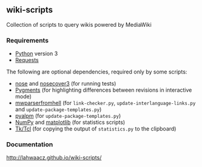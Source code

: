 ## wiki-scripts

Collection of scripts to query wikis powered by MediaWiki

### Requirements

- [Python](https://www.python.org/) version 3
- [Requests](http://python-requests.org)

The following are optional dependencies, required only by some scripts:

- [nose](https://github.com/nose-devs/nose) and [nosecover3](https://github.com/ask/nosecover3) (for running tests)
- [Pygments](http://pygments.org/) (for highlighting differences between revisions in interactive mode)
- [mwparserfromhell](https://github.com/earwig/mwparserfromhell) (for `link-checker.py`, `update-interlanguage-links.py` and `update-package-templates.py`)
- [pyalpm](https://projects.archlinux.org/users/remy/pyalpm.git/) (for `update-package-templates.py`)
- [NumPy](http://www.numpy.org/) and [matplotlib](http://matplotlib.org/) (for statistics scripts)
- [Tk/Tcl](https://docs.python.org/3.4/library/tk.html) (for copying the output of `statistics.py` to the clipboard)

### Documentation

http://lahwaacz.github.io/wiki-scripts/
